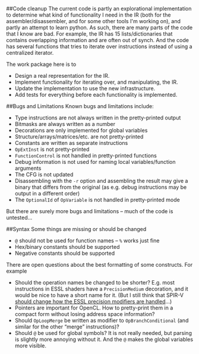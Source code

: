 ##Code cleanup
The current code is partly an explorational implementation to determine what kind of functionality I need in the IR (both for the assembler/disassembler, and for some other tools I'm working on), and partly an attempt to learn python. As such, there are many parts of the code that I know are bad. For example, the IR has 15 lists/dictionaries that contains overlapping information and are often out of synch. And the code has several functions that tries to iterate over instructions instead of using a centralized iterator.

The work package here is to
* Design a real representation for the IR.
* Implement functionality for iterating over, and manipulating, the IR.
* Update the implementation to use the new infrastructure.
* Add tests for everything before each functionality is implemented.

##Bugs and Limitations
Known bugs and limitations include:
* Type instructions are not always written in the pretty-printed output
* Bitmasks are always written as a number
* Decorations are only implemented for global variables
* Structure/arrays/matrices/etc. are not pretty-printed
* Constants are written as separate instructions
* `OpExtInst` is not pretty-printed
* `FunctionControl` is not handled in pretty-printed functions
* Debug information is not used for naming local variables/function arguments
* The CFG is not updated
* Disassembling with the `-r` option and assembling the result may give a binary that differs from the original (as e.g. debug instructions may be output in a different order)
* The `OptionalId` of `OpVariable` is not handled in pretty-printed mode

But there are surely more bugs and limitations – much of the code is untested...

##Syntax
Some things are missing or should be changed
* `@` should not be used for function names – `%` works just fine
* Hex/binary constants should be supported
* Negative constants should be supported

There are open questions about the best formatting of some constructs. For example
* Should the operation names be changed to be shorter? E.g. most instructions in ESSL shaders have a `PrecisionMedium` decoration, and it would be nice to have a short name for it. (But I still think that SPIR-V [should change how the ESSL precision modifiers are handled](http://kristerw.blogspot.se/2015/04/precision-qualifiers-in-spir-v.html)...) 
* Pointers are important for OpenCL. How to pretty-print them in a compact form without losing address space information?
* Should `OpLoopMerge` be written as modifier to `OpBranchConditional` (and similar for the other “merge” instructions)?
* Should `@` be used for global symbols? It is not really needed, but parsing is slightly more annoying without it. And the `@` makes the global variables more visible.
